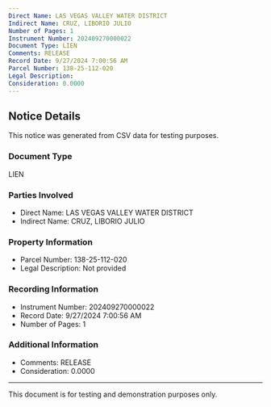 ```yaml
---
Direct Name: LAS VEGAS VALLEY WATER DISTRICT
Indirect Name: CRUZ, LIBORIO JULIO
Number of Pages: 1
Instrument Number: 202409270000022
Document Type: LIEN
Comments: RELEASE
Record Date: 9/27/2024 7:00:56 AM
Parcel Number: 138-25-112-020
Legal Description: 
Consideration: 0.0000
---
```


## Notice Details

This notice was generated from CSV data for testing purposes.

### Document Type
LIEN

### Parties Involved
- Direct Name: LAS VEGAS VALLEY WATER DISTRICT
- Indirect Name: CRUZ, LIBORIO JULIO

### Property Information
- Parcel Number: 138-25-112-020
- Legal Description: Not provided

### Recording Information
- Instrument Number: 202409270000022
- Record Date: 9/27/2024 7:00:56 AM
- Number of Pages: 1

### Additional Information
- Comments: RELEASE
- Consideration: 0.0000

---

This document is for testing and demonstration purposes only.
